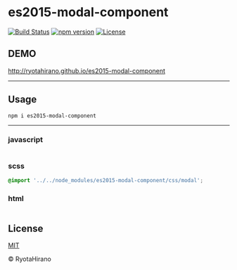 # es2015-modal-component

[![Build Status][travis-image]][travis-url]
[![npm version][npm-image]][npm-url]
[![License][license-image]][license-url]

## DEMO
http://ryotahirano.github.io/es2015-modal-component

---

## Usage

```
npm i es2015-modal-component
```
---

### javascript
```js

```

### scss
```scss
@import '../../node_modules/es2015-modal-component/css/modal';
```

### html
```html

```

## License

[MIT][license-url]

© RyotaHirano


[travis-image]: https://travis-ci.org/RyotaHirano/es2015-modal-component.svg?branch=master
[travis-url]: https://travis-ci.org/RyotaHirano/es2015-modal-component
[npm-url]: https://badge.fury.io/js/es2015-modal-component
[npm-image]: https://badge.fury.io/js/es2015-modal-component.svg
[license-url]: http://ryotahirano.mit-license.org
[license-image]: http://img.shields.io/:license-mit-blue.svg
